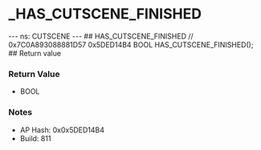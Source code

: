 # _HAS_CUTSCENE_FINISHED

--- ns: CUTSCENE --- ## HAS_CUTSCENE_FINISHED  // 0x7C0A893088881D57 0x5DED14B4 BOOL HAS_CUTSCENE_FINISHED();   ## Return value

### Return Value
* BOOL

### Notes
* AP Hash: 0x0x5DED14B4
* Build: 811

